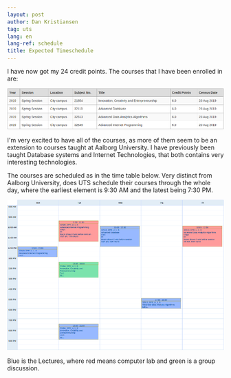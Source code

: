 ```yaml
---
layout: post
author: Dan Kristiansen
tag: uts
lang: en
lang-ref: schedule
title: Expected Timeschedule
---
```


I have now got my 24 credit points. The courses that I have been enrolled in are:

<img src="/images/courses.png" class="img-fluid">

I'm very excited to have all of the courses, as more of them seem to be an extension to courses taught at Aalborg University. I have previously been taught Database systems and Internet Technologies, that both contains very interesting technologies.

The courses are scheduled as in the time table below. Very distinct from Aalborg University, does UTS schedule their courses through the whole day, where the earliest element is 9:30 AM and the latest being 7:30 PM.

<img src="/images/schedule.png" class="img-fluid">

Blue is the Lectures, where red means computer lab and green is a group discussion.
